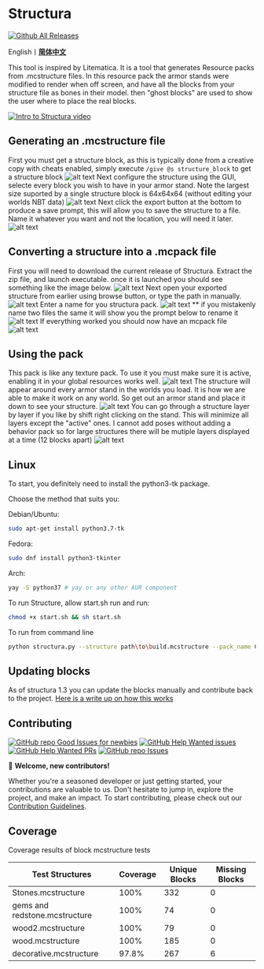# Structura
[![Github All Releases](https://img.shields.io/github/downloads/RavinMaddHatter/Structura/total.svg)]()

English丨[**简体中文**](README-zh-cn.md)

This tool is inspired by Litematica. It is a tool that generates Resource packs from .mcstructure files. In this resource pack the armor stands were modified to render when off screen, and have all the blocks from your structure file as bones in their model. then "ghost blocks" are used to show the user where to place the real blocks. 

[![Intro to Structura video](https://img.youtube.com/vi/IdKT925LKMM/0.jpg)](https://www.youtube.com/watch?v=IdKT925LKMM)

## Generating an .mcstructure file

First you must get a structure block, as this is typically done from a creative copy with cheats enabled, simply execute `/give @s structure_block` to get a structure block 
![alt text](https://github.com/RavinMaddHatter/Structura/blob/main/docs/give_structure.png?raw=true)
Next configure the structure using the GUI, selecte every block you wish to have in your armor stand. Note the largest size suported by a single structure block is 64x64x64 (without editing your worlds NBT data)
![alt text](https://github.com/RavinMaddHatter/Structura/blob/main/docs/select_structure.PNG?raw=true)
Next click the export button at the bottom to produce a save prompt, this will allow you to save the structure to a file. Name it whatever you want and not the location, you will need it later.
![alt text](https://github.com/RavinMaddHatter/Structura/blob/main/docs/export_structure.PNG?raw=true)

## Converting a structure into a .mcpack file
First you will need to download the current release of Structura. Extract the zip file, and launch executable. once it is launched you should see something like the image below.
![alt text](https://github.com/RavinMaddHatter/Structura/blob/main/docs/launch_structura.PNG?raw=true)
Next open your exported structure from earlier using browse button, or type the path in manually.
![alt text](https://github.com/RavinMaddHatter/Structura/blob/main/docs/browse_file.PNG?raw=true)
Enter a name for you structura pack.
![alt text](https://github.com/RavinMaddHatter/Structura/blob/main/docs/name.PNG?raw=true)
** if you mistakenly name two files the same it will show you the prompt below to rename it
![alt text](https://github.com/RavinMaddHatter/Structura/blob/main/docs/already_exists.PNG?raw=true)
If everything worked you should now have an mcpack file 
![alt text](https://github.com/RavinMaddHatter/Structura/blob/main/docs/pack_made.PNG?raw=true)

## Using the pack
This pack is like any texture pack. To use it you must make sure it is active, enabling it in your global resources works well.
![alt text](https://github.com/RavinMaddHatter/Structura/blob/main/docs/make_pack_active.PNG?raw=true)
The structure will appear around every armor stand in the worlds you load. It is how we are able to make it work on any world. So get out an armor stand and place it down to see your structure.
![alt text](https://github.com/RavinMaddHatter/Structura/blob/main/docs/example_full.png?raw=true)
You can go through a structure layer by layer if you like by shift right clicking on the stand. This will minimize all layers except the "active" ones. I cannot add poses without adding a behavior pack so for large structures there will be mutiple layers displayed at a time (12 blocks apart)
![alt text](https://github.com/RavinMaddHatter/Structura/blob/main/docs/example_layer.png?raw=true)


## Linux

To start, you definitely need to install the python3-tk package.

Choose the method that suits you:

Debian/Ubuntu:
```bash
sudo apt-get install python3.7-tk
```
Fedora:
```bash
sudo dnf install python3-tkinter
```
Arch:
```bash
yay -S python37 # yay or any other AUR component
```
To run Structure, allow start.sh run and run:
```bash
chmod +x start.sh && sh start.sh
```

To run from command line
```bash
python structura.py --structure path\to\build.mcstructure --pack_name CLI Pack --overwrite True
```

## Updating blocks
As of structura 1.3 you can update the blocks manually and contribute back to the project.
[Here is a write up on how this works](docs/Editing%20Blocks.md)


## Contributing

[![GitHub repo Good Issues for newbies](https://img.shields.io/github/issues/RavinMaddHatter/Structura/good%20first%20issue?style=flat&logo=github&logoColor=green&label=Good%20First%20issues)](https://github.com/RavinMaddHatter/Structura/issues?q=is%3Aopen+is%3Aissue+label%3A%22good+first+issue%22) [![GitHub Help Wanted issues](https://img.shields.io/github/issues/RavinMaddHatter/Structura/help%20wanted?style=flat&logo=github&logoColor=b545d1&label=%22Help%20Wanted%22%20issues)](https://github.com/RavinMaddHatter/Structura/issues?q=is%3Aopen+is%3Aissue+label%3A%22help+wanted%22) [![GitHub Help Wanted PRs](https://img.shields.io/github/issues-pr/RavinMaddHatter/Structura/help%20wanted?style=flat&logo=github&logoColor=b545d1&label=%22Help%20Wanted%22%20PRs)](https://github.com/RavinMaddHatter/Structura/pulls?q=is%3Aopen+is%3Aissue+label%3A%22help+wanted%22) [![GitHub repo Issues](https://img.shields.io/github/issues/RavinMaddHatter/Structura?style=flat&logo=github&logoColor=red&label=Issues)](https://github.com/RavinMaddHatter/Structura/issues?q=is%3Aopen)

👋 **Welcome, new contributors!**

Whether you're a seasoned developer or just getting started, your contributions are valuable to us. Don't hesitate to jump in, explore the project, and make an impact. To start contributing, please check out our [Contribution Guidelines](CONTRIBUTING.md). 


## Coverage
Coverage results of block mcstructure tests

| Test Structures               | Coverage | Unique Blocks | Missing Blocks |
|-------------------------------|----------|---------------|----------------|
| Stones.mcstructure            | 100%     | 332           | 0              |
| gems and redstone.mcstructure | 100%     | 74            | 0              |
| wood2.mcstructure             | 100%     | 79            | 0              |
| wood.mcstructure              | 100%     | 185           | 0              |
| decorative.mcstructure        | 97.8%    | 267           | 6              |